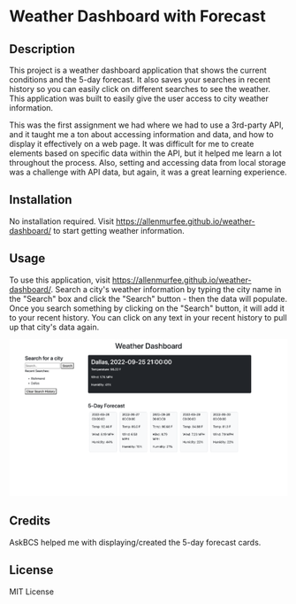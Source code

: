 # Weather Dashboard with Forecast

## Description

This project is a weather dashboard application that shows the current conditions and the 5-day forecast. It also saves your searches in recent history so you can easily click on different searches to see the weather. This application was built to easily give the user access to city weather information.

This was the first assignment we had where we had to use a 3rd-party API, and it taught me a ton about accessing information and data, and how to display it effectively on a web page. It was difficult for me to create elements based on specific data within the API, but it helped me learn a lot throughout the process. Also, setting and accessing data from local storage was a challenge with API data, but again, it was a great learning experience.

## Installation

No installation required. Visit https://allenmurfee.github.io/weather-dashboard/ to start getting weather information.

## Usage

To use this application, visit https://allenmurfee.github.io/weather-dashboard/. Search a city's weather information by typing the city name in the "Search" box and click the "Search" button - then the data will populate. Once you search something by clicking on the "Search" button, it will add it to your recent history. You can click on any text in your recent history to pull up that city's data again.

![weather dashboard application](/assets/screenshot.png)

## Credits

AskBCS helped me with displaying/created the 5-day forecast cards.

## License

MIT License
